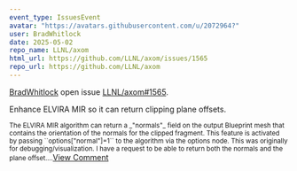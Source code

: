 ```yaml
---
event_type: IssuesEvent
avatar: "https://avatars.githubusercontent.com/u/2072964?"
user: BradWhitlock
date: 2025-05-02
repo_name: LLNL/axom
html_url: https://github.com/LLNL/axom/issues/1565
repo_url: https://github.com/LLNL/axom
---
```


<a href='https://github.com/BradWhitlock' target='_blank'>BradWhitlock</a> open issue <a href='https://github.com/LLNL/axom/issues/1565' target='_blank'>LLNL/axom#1565</a>.

<p>Enhance ELVIRA MIR so it can return clipping plane offsets.</p><small>The ELVIRA MIR algorithm can return a _"normals"_ field on the output Blueprint mesh that contains the orientation of the normals for the clipped fragment. This feature is activated by passing ``options["normal"]=1`` to the algorithm via the options node. This was originally for debugging/visualization. I have a request to be able to return both the normals and the plane offset....</small><a href='https://github.com/LLNL/axom/issues/1565' target='_blank'>View Comment</a>